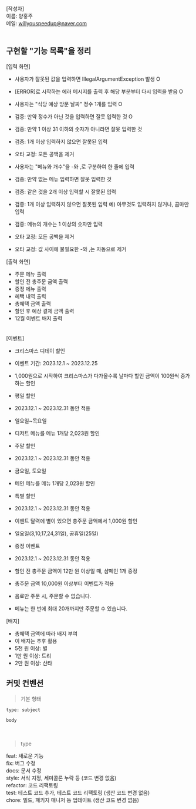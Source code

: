 [작성자]　   
이름: 양홍주   
메일: willyouspeedup@naver.com　   
　   

## 구현할 "기능 목록"을 정리

[입력 화면]
- 사용자가 잘못된 값을 입력하면 IllegalArgumentException 발생 O
- [ERROR]로 시작하는 에러 메시지를 출력 후 해당 부분부터 다시 입력을 받음 O
  

- 사용자는 "식당 예상 방문 날짜" 정수 1개를 입력 O
- 검증: 만약 정수가 아닌 것을 입력하면 잘못 입력한 것 O
- 검증: 만약 1 이상 31 이하의 숫자가 아니라면 잘못 입력한 것
- 검증: 1개 이상 입력하지 않으면 잘못된 입력
- 오타 교정: 모든 공백을 제거


- 사용자는 "메뉴와 개수"을 -와 ,로 구분하여 한 줄에 입력
- 검증: 만약 없는 메뉴 입력하면 잘못 입력한 것
- 검증: 같은 것을 2개 이상 입력할 시 잘못된 입력
- 검증: 1개 이상 입력하지 않으면 잘못된 입력 예) 아무것도 입력하지 않거나, 콤마만 입력
- 검증: 메뉴의 개수는 1 이상의 숫자만 입력
- 오타 교정: 모든 공백을 제거
- 오타 교정: 값 사이에 불필요한 -와 ,는 자동으로 제거

  

[출력 화면]
- 주문 메뉴 출력
- 할인 전 총주문 금액 출력
- 증정 메뉴 출력
- 혜택 내역 출력
- 총혜택 금액 출력
- 할인 후 예상 결제 금액 출력
- 12월 이벤트 배지 출력

　  
[이벤트]
- 크리스마스 디데이 할인 
- 이벤트 기간: 2023.12.1 ~ 2023.12.25
- 1,000원으로 시작하여 크리스마스가 다가올수록 날마다 할인 금액이 100원씩 증가하는 할인


- 평일 할인
- 2023.12.1 ~ 2023.12.31 동안 적용
- 일요일~목요일
- 디저트 메뉴를 메뉴 1개당 2,023원 할인

  
- 주말 할인
- 2023.12.1 ~ 2023.12.31 동안 적용
- 금요일, 토요일
- 메인 메뉴를 메뉴 1개당 2,023원 할인

  
- 특별 할인
- 2023.12.1 ~ 2023.12.31 동안 적용
- 이벤트 달력에 별이 있으면 총주문 금액에서 1,000원 할인
- 일요일(3,10,17,24,31일), 공휴일(25일)

  
- 증정 이벤트
- 2023.12.1 ~ 2023.12.31 동안 적용
- 할인 전 총주문 금액이 12만 원 이상일 때, 샴페인 1개 증정

  
- 총주문 금액 10,000원 이상부터 이벤트가 적용
- 음료만 주문 시, 주문할 수 없습니다.
- 메뉴는 한 번에 최대 20개까지만 주문할 수 있습니다.
 
[배지]
- 총혜택 금액에 따라 배지 부여
- 이 배지는 추후 활용
- 5천 원 이상: 별
- 1만 원 이상: 트리
- 2만 원 이상: 산타



## 커밋 컨벤션

> 기본 형태
~~~
type: subject

body
~~~
　   
> type

feat: 새로운 기능　   
fix: 버그 수정　   
docs: 문서 수정　   
style: 서식 지정, 세미콜론 누락 등 (코드 변경 없음)　   
refactor: 코드 리팩토링　   
test: 테스트 코드 추가, 테스트 코드 리팩토링 (생산 코드 변경 없음)　   
chore: 빌드, 패키지 매니저 등 업데이트  (생산 코드 변경 없음)　   
　   
